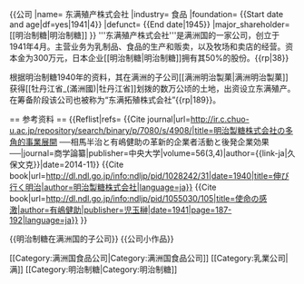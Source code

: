 {{公司
|name= 东满殖产株式会社
|industry= 食品
|foundation= {{Start date and age|df=yes|1941|4}}
|defunct= {{End date|1945}}
|major_shareholder= [[明治制糖|明治制糖]]
}}
'''东满殖产株式会社'''是满洲国的一家公司，创立于1941年4月。主营业务为乳制品、食品的生产和贩卖，以及牧场和卖店的经营。资本金为300万元，日本企业[[明治制糖|明治制糖]]拥有其50%的股份。<ref name="kubo"/>{{rp|38}}

根据明治制糖1940年的资料，其在满洲的子公司[[满洲明治製菓|满洲明治製菓]]获得[[牡丹江省_(滿洲國)|牡丹江省]]划拨的数万公顷的土地，出资设立东满殖产<ref name="nobiru"/>。在筹备阶段该公司也被称为“东满拓殖株式会社”<ref name="shimei"/>{{rp|189}}。

== 参考资料 ==
{{Reflist|refs=
<ref name="kubo">{{Cite journal|url=http://ir.c.chuo-u.ac.jp/repository/search/binary/p/7080/s/4908/|title=明治製糖株式会社の多角的事業展開 ──相馬半治と有嶋健助の革新的企業者活動と後発企業効果──|journal=商学論纂|publisher=中央大学|volume=56(3,4)|author={{link-ja|久保文克}}|date=2014-11}}</ref>
<ref name="nobiru">{{Cite book|url=http://dl.ndl.go.jp/info:ndljp/pid/1028242/31|date=1940|title=伸び行く明治|author=明治製糖株式会社|language=ja}}</ref>
<ref name="shimei">{{Cite book|url=http://dl.ndl.go.jp/info:ndljp/pid/1055030/105|title=使命の感激|author=有嶋健助|publisher=児玉榊|date=1941|page=187-192|language=ja}}</ref>
}}

{{明治制糖在满洲国的子公司}}
{{公司小作品}}

[[Category:满洲国食品公司|Category:满洲国食品公司]]
[[Category:乳業公司|满]]
[[Category:明治制糖|Category:明治制糖]]